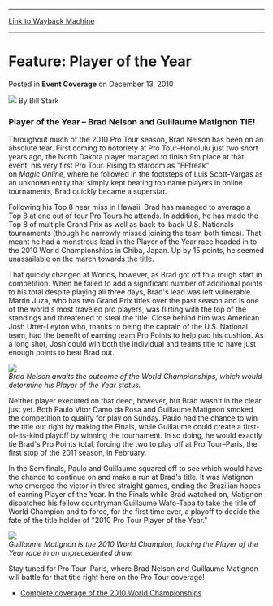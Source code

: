 
---
[Link to Wayback Machine](https://web.archive.org/web/20211204050411/https://magic.wizards.com/en/events/coverage/2010WC/player-of-the-year)

[_metadata_:author]:- "Bill Stark"
[_metadata_:description]:- "Player of the Year – Brad Nelson and Guillaume Matignon TIE! Throughout much of the 2010 Pro Tour season, Brad Nelson has been on an absolute tear. First coming to notoriety at Pro Tour–Honolulu just two short years ago, the North Dakota player managed to finish 9th place at that event, his very first Pro Tour. Rising to stardom as `FFfreak` on Magic Online, where he followed"
[_metadata_:generator]:- "Drupal 7 (http://drupal.org)"
[_metadata_:node]:- "346301"
[_metadata_:publish_date]:- "2010-12-13"
[_metadata_:source]:- "div-main-content"
[_metadata_:title]:- "Feature: Player of the Year"
[_metadata_:wayback_capture_timestamp]:- "2021-12-04 05:04:11"
[_metadata_:wayback_raw_url]:- "https://web.archive.org/web/20211204050411id_/https://magic.wizards.com/en/events/coverage/2010WC/player-of-the-year"
[_metadata_:wayback_url]:- "https://magic.wizards.com/en/events/coverage/2010WC/player-of-the-year"
---


Feature: Player of the Year
===========================



 Posted in **Event Coverage**
 on December 13, 2010 






![](https://media.magic.wizards.com/styles/auth_small/public/images/person/authorpic_BillStark.jpg)
By Bill Stark











### Player of the Year – Brad Nelson and Guillaume Matignon TIE!


Throughout much of the 2010 Pro Tour season, Brad Nelson has been on an absolute tear. First coming to notoriety at Pro Tour–Honolulu just two short years ago, the North Dakota player managed to finish 9th place at that event, his very first Pro Tour. Rising to stardom as "FFfreak" on *Magic Online*, where he followed in the footsteps of Luis Scott-Vargas as an unknown entity that simply kept beating top name players in online tournaments, Brad quickly became a superstar.


Following his Top 8 near miss in Hawaii, Brad has managed to average a Top 8 at one out of four Pro Tours he attends. In addition, he has made the Top 8 of multiple Grand Prix as well as back-to-back U.S. Nationals tournaments (though he narrowly missed joining the team both times). That meant he had a monstrous lead in the Player of the Year race headed in to the 2010 World Championships in Chiba, Japan. Up by 15 points, he seemed unassailable on the march towards the title.


That quickly changed at Worlds, however, as Brad got off to a rough start in competition. When he failed to add a significant number of additional points to his total despite playing all three days, Brad's lead was left vulnerable. Martin Juza, who has two Grand Prix titles over the past season and is one of the world's most traveled pro players, was flirting with the top of the standings and threatened to steal the title. Close behind him was American Josh Utter-Leyton who, thanks to being the captain of the U.S. National team, had the benefit of earning team Pro Points to help pad his cushion. As a long shot, Josh could win both the individual and teams title to have just enough points to beat Brad out.


![](https://media.wizards.com/legacy/mtg/images/daily/events/worlds10/nails.jpg)  
*Brad Nelson awaits the outcome of the World Championships, which would determine his Player of the Year status.*


Neither player executed on that deed, however, but Brad wasn't in the clear just yet. Both Paulo Vitor Damo da Rosa and Guillaume Matignon smoked the competition to qualify for play on Sunday. Paulo had the chance to win the title out right by making the Finals, while Guillaume could create a first-of-its-kind playoff by winning the tournament. In so doing, he would exactly tie Brad's Pro Points total, forcing the two to play off at Pro Tour–Paris, the first stop of the 2011 season, in February.


In the Semifinals, Paulo and Guillaume squared off to see which would have the chance to continue on and make a run at Brad's title. It was Matignon who emerged the victor in three straight games, ending the Brazilian hopes of earning Player of the Year. In the Finals while Brad watched on, Matignon dispatched his fellow countryman Guillaume Wafo-Tapa to take the title of World Champion and to force, for the first time ever, a playoff to decide the fate of the title holder of "2010 Pro Tour Player of the Year."


![](https://media.wizards.com/legacy/mtg/images/daily/events/worlds10/f_matignon2.jpg)  
*Guillaume Matignon is the 2010 World Champion, locking the Player of the Year race in an unprecedented draw.*


Stay tuned for Pro Tour–Paris, where Brad Nelson and Guillaume Matignon will battle for that title right here on the Pro Tour coverage!


* [Complete coverage of the 2010 World Championships](/node/340296)






